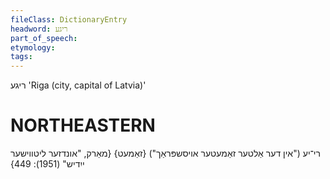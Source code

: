 ```yaml
---
fileClass: DictionaryEntry
headword: ריגע
part_of_speech: 
etymology: 
tags: 
---
```

ריגע
'Riga (city, capital of Latvia)'

NORTHEASTERN
==============

רי־יע ("אין דער אַלטער זאַמעטער אויסשפּראַך") {זאַמעט}
{מאַרק, "אונדזער ליטווישער ייִדיש" (1951): 449}
